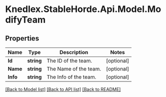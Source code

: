 # Knedlex.StableHorde.Api.Model.ModifyTeam

## Properties

Name | Type | Description | Notes
------------ | ------------- | ------------- | -------------
**Id** | **string** | The ID of the team. | [optional] 
**Name** | **string** | The Name of the team. | [optional] 
**Info** | **string** | The Info of the team. | [optional] 

[[Back to Model list]](../README.md#documentation-for-models) [[Back to API list]](../README.md#documentation-for-api-endpoints) [[Back to README]](../README.md)

